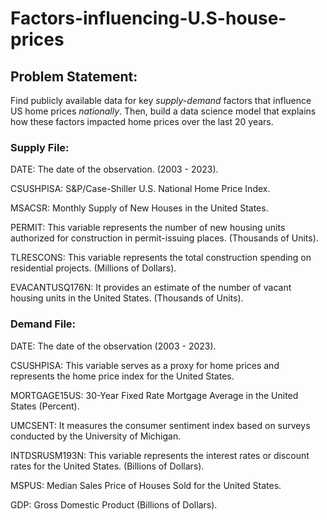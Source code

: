 # Factors-influencing-U.S-house-prices

## Problem Statement:
Find publicly available data for key *supply-demand* factors that influence US home prices *nationally*. Then, build a data science model that explains how these factors impacted home prices over the last 20 years.

### Supply File:
DATE: The date of the observation. (2003 - 2023).

CSUSHPISA: S&P/Case-Shiller U.S. National Home Price Index.

MSACSR: Monthly Supply of New Houses in the United States.

PERMIT: This variable represents the number of new housing units authorized for construction in permit-issuing places. (Thousands of Units).

TLRESCONS: This variable represents the total construction spending on residential projects. (Millions of Dollars).

EVACANTUSQ176N: It provides an estimate of the number of vacant housing units in the United States. (Thousands of Units).

### Demand File:
DATE: The date of the observation (2003 - 2023).

CSUSHPISA: This variable serves as a proxy for home prices and represents the home price index for the United States.

MORTGAGE15US: 30-Year Fixed Rate Mortgage Average in the United States (Percent).

UMCSENT: It measures the consumer sentiment index based on surveys conducted by the University of Michigan.

INTDSRUSM193N: This variable represents the interest rates or discount rates for the United States. (Billions of Dollars).

MSPUS: Median Sales Price of Houses Sold for the United States.

GDP: Gross Domestic Product (Billions of Dollars).

